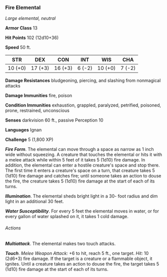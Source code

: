 ### Fire Elemental

*Large elemental, neutral*

**Armor Class** 13

**Hit Points** 102 (12d10+36)

**Speed** 50 ft.

| STR      | DEX      | CON      | INT      | WIS      | CHA      |
|:--------:|:--------:|:--------:|:--------:|:--------:|:--------:|
| 10 (+0)  | 17 (+3)  | 16 (+3)  | 6 (-2)   | 10 (+0)  | 7 (-2)   |

**Damage Resistances** bludgeoning, piercing, and slashing from nonmagical attacks

**Damage Immunities** fire, poison

**Condition Immunities** exhaustion, grappled, paralyzed, petrified, poisoned, prone, restrained, unconscious

**Senses** darkvision 60 ft., passive Perception 10

**Languages** Ignan

**Challenge** 5 (1,800 XP)

***Fire Form***. The elemental can move through a space as narrow as 1 inch wide without squeezing. A creature that touches the elemental or hits it with a melee attack while within 5 feet of it takes 5 (1d10) fire damage. In addition, the elemental can enter a hostile creature's space and stop there. The first time it enters a creature's space on a turn, that creature takes 5 (1d10) fire damage and catches fire; until someone takes an action to douse the fire, the creature takes 5 (1d10) fire damage at the start of each of its turns.

***Illumination***. The elemental sheds bright light in a 30- foot radius and dim light in an additional 30 feet.

***Water Susceptibility***. For every 5 feet the elemental moves in water, or for every gallon of water splashed on it, it takes 1 cold damage.

###### Actions

***Multiattack***. The elemental makes two touch attacks.

***Touch***. *Melee Weapon Attack:* +6 to hit, reach 5 ft., one target. *Hit:* 10 (2d6+3) fire damage. If the target is a creature or a flammable object, it ignites. Until a creature takes an action to douse the fire, the target takes 5 (1d10) fire damage at the start of each of its turns.